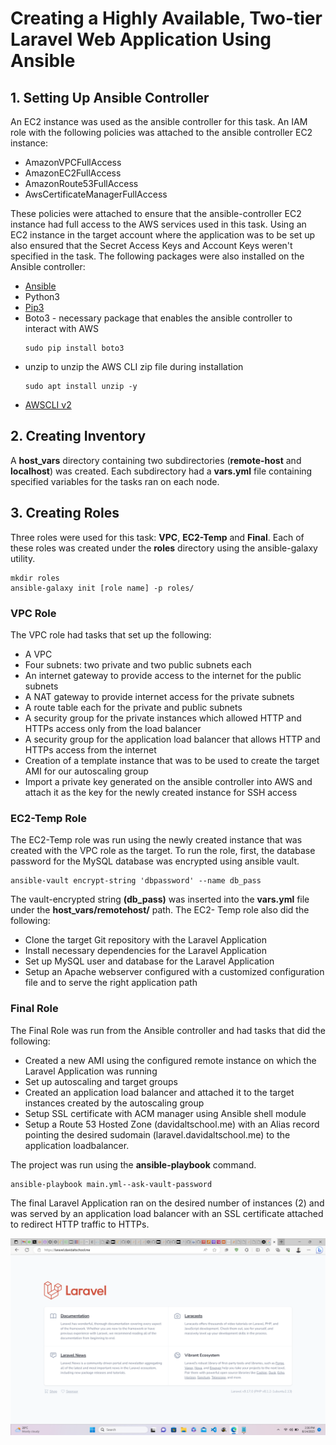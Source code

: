 # Creating a Highly Available, Two-tier Laravel Web Application Using Ansible
## 1. Setting Up Ansible Controller
An EC2 instance was used as the ansible controller for this task. An IAM role with the following policies was attached to the ansible controller EC2 instance:
- AmazonVPCFullAccess
- AmazonEC2FullAccess
- AmazonRoute53FullAccess
- AwsCertificateManagerFullAccess

These policies were attached to ensure that the ansible-controller EC2 instance had full access to the AWS services used in this task. Using an EC2 instance in the target account where the application was to be set up also ensured that the Secret Access Keys and Account Keys weren't specified in the task.
The following packages were also installed on the Ansible controller:
- [Ansible](https://docs.ansible.com/ansible/latest/installation_guide/intro_installation.html)
- Python3
- [Pip3](https://www.educative.io/answers/installing-pip3-in-ubuntu)
- Boto3 - necessary package that enables the ansible controller to interact with AWS
  ```
  sudo pip install boto3
  ```
- unzip to unzip the AWS CLI zip file during installation
  ```
  sudo apt install unzip -y
  ```
- [AWSCLI v2](https://docs.aws.amazon.com/cli/latest/userguide/getting-started-install.html)

## 2. Creating Inventory
A __host_vars__ directory containing two subdirectories (__remote-host__ and __localhost__) was created. Each subdirectory had a __vars.yml__ file containing specified variables for the tasks ran on each node.

## 3. Creating Roles
  Three roles were used for this task: __VPC__, __EC2-Temp__ and __Final__. Each of these roles was created under the __roles__ directory using 
  the ansible-galaxy utility.
  ```
  mkdir roles
  ansible-galaxy init [role name] -p roles/
  ```
  ### VPC Role
  The VPC role had tasks that set up the following:
  - A VPC
  - Four subnets: two private and two public subnets each
  - An internet gateway to provide access to the internet for the public subnets
  - A NAT gateway to provide internet access for the private subnets
  - A route table each for the private and public subnets
  - A security group for the private instances which allowed HTTP and HTTPs access only from the load balancer
  - A security group for the application load balancer that allows HTTP and HTTPs access from the internet
  - Creation of a template instance that was to be used to create the target AMI for our autoscaling group
  - Import a private key generated on the ansible controller into AWS and attach it as the key for the newly created instance for SSH access
    
  ### EC2-Temp Role
  The EC2-Temp role was run using the newly created instance that was created with the VPC role as the target. To run the role, first, the 
  database password for the MySQL database was encrypted using ansible vault.
  ```
  ansible-vault encrypt-string 'dbpassword' --name db_pass
  ```
  The vault-encrypted string __(db_pass)__ was inserted into the __vars.yml__ file under the __host_vars/remotehost/__ path.
  The EC2- Temp role also did the following:
  - Clone the target Git repository with the Laravel Application
  - Install necessary dependencies for the Laravel Application
  - Set up MySQL user and database for the Laravel Application
  - Setup an Apache webserver configured with a customized configuration file and to serve the right application path
    
   ### Final Role
  The Final Role was run from the Ansible controller and had tasks that did the following:
   - Created a new AMI using the configured remote instance on which the Laravel Application was running
   - Set up autoscaling and target groups
   - Created an application load balancer and attached it to the target instances created by the autoscaling group
   - Setup SSL certificate with ACM manager using Ansible shell module 
   - Setup a Route 53 Hosted Zone (davidaltschool.me) with an Alias record pointing the desired sudomain (laravel.davidaltschool.me) to the application loadbalancer.

  The project was run using the __ansible-playbook__ command.
  ```
  ansible-playbook main.yml--ask-vault-password
  ```
  The final Laravel Application ran on the desired number of instances (2) and was served by an application load balancer with an SSL 
  certificate attached to redirect HTTP traffic to HTTPs.

![Laravel Web Application](laravel.png)
